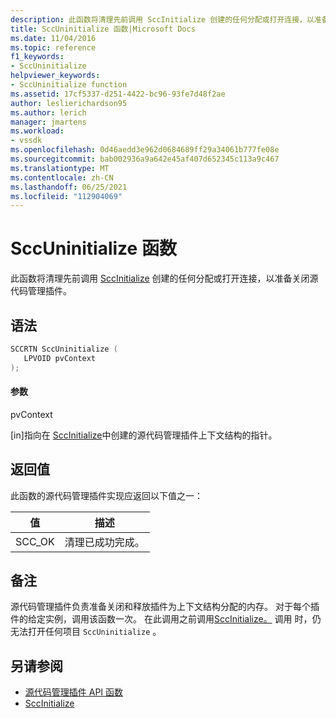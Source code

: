 ```yaml
---
description: 此函数将清理先前调用 SccInitialize 创建的任何分配或打开连接，以准备关闭源代码管理插件。
title: SccUninitialize 函数|Microsoft Docs
ms.date: 11/04/2016
ms.topic: reference
f1_keywords:
- SccUninitialize
helpviewer_keywords:
- SccUninitialize function
ms.assetid: 17cf5337-d251-4422-bc96-93fe7d48f2ae
author: leslierichardson95
ms.author: lerich
manager: jmartens
ms.workload:
- vssdk
ms.openlocfilehash: 0d46aedd3e962d0684689ff29a34061b777fe08e
ms.sourcegitcommit: bab002936a9a642e45af407d652345c113a9c467
ms.translationtype: MT
ms.contentlocale: zh-CN
ms.lasthandoff: 06/25/2021
ms.locfileid: "112904069"
---
```

# <a name="sccuninitialize-function"></a>SccUninitialize 函数
此函数将清理先前调用 [SccInitialize](../extensibility/sccinitialize-function.md) 创建的任何分配或打开连接，以准备关闭源代码管理插件。

## <a name="syntax"></a>语法

```cpp
SCCRTN SccUninitialize (
   LPVOID pvContext
);
```

#### <a name="parameters"></a>参数
 pvContext

[in]指向在 [SccInitialize](../extensibility/sccinitialize-function.md)中创建的源代码管理插件上下文结构的指针。

## <a name="return-value"></a>返回值
 此函数的源代码管理插件实现应返回以下值之一：

|值|描述|
|-----------|-----------------|
|SCC_OK|清理已成功完成。|

## <a name="remarks"></a>备注
 源代码管理插件负责准备关闭和释放插件为上下文结构分配的内存。 对于每个插件的给定实例，调用该函数一次。 在此调用之前调用[SccInitialize。](../extensibility/sccinitialize-function.md) 调用 时，仍无法打开任何项目 `SccUninitialize` 。

## <a name="see-also"></a>另请参阅
- [源代码管理插件 API 函数](../extensibility/source-control-plug-in-api-functions.md)
- [SccInitialize](../extensibility/sccinitialize-function.md)
